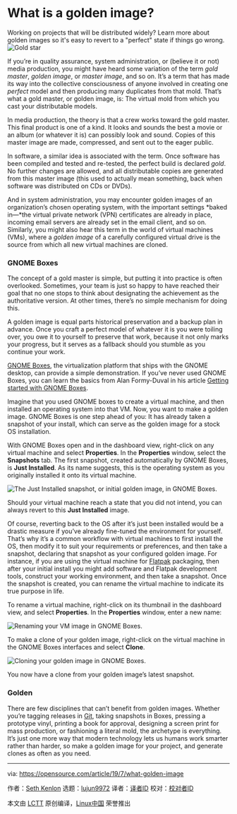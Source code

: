 [#]: collector: (lujun9972)
[#]: translator: ( )
[#]: reviewer: ( )
[#]: publisher: ( )
[#]: url: ( )
[#]: subject: (What is a golden image?)
[#]: via: (https://opensource.com/article/19/7/what-golden-image)
[#]: author: (Seth Kenlon https://opensource.com/users/seth)

What is a golden image?
======
Working on projects that will be distributed widely? Learn more about
golden images so it's easy to revert to a "perfect" state if things go
wrong.
![Gold star][1]

If you’re in quality assurance, system administration, or (believe it or not) media production, you might have heard some variation of the term _gold master_, _golden image_, or _master image_, and so on. It’s a term that has made its way into the collective consciousness of anyone involved in creating one _perfect_ model and then producing many duplicates from that mold. That’s what a gold master, or golden image, is: The virtual mold from which you cast your distributable models.

In media production, the theory is that a crew works toward the gold master. This final product is one of a kind. It looks and sounds the best a movie or an album (or whatever it is) can possibly look and sound. Copies of this master image are made, compressed, and sent out to the eager public.

In software, a similar idea is associated with the term. Once software has been compiled and tested and re-tested, the perfect build is declared _gold_. No further changes are allowed, and all distributable copies are generated from this master image (this used to actually mean something, back when software was distributed on CDs or DVDs).

And in system administration, you may encounter golden images of an organization’s chosen operating system, with the important settings *baked in—*the virtual private network (VPN) certificates are already in place, incoming email servers are already set in the email client, and so on. Similarly, you might also hear this term in the world of virtual machines (VMs), where a _golden image_ of a carefully configured virtual drive is the source from which all new virtual machines are cloned.

### GNOME Boxes

The concept of a gold master is simple, but putting it into practice is often overlooked. Sometimes, your team is just so happy to have reached their goal that no one stops to think about designating the achievement as the authoritative version. At other times, there’s no simple mechanism for doing this.

A golden image is equal parts historical preservation and a backup plan in advance. Once you craft a perfect model of whatever it is you were toiling over, you owe it to yourself to preserve that work, because it not only marks your progress, but it serves as a fallback should you stumble as you continue your work.

[GNOME Boxes][2], the virtualization platform that ships with the GNOME desktop, can provide a simple demonstration. If you’ve never used GNOME Boxes, you can learn the basics from Alan Formy-Duval in his article [Getting started with GNOME Boxes][3].

Imagine that you used GNOME boxes to create a virtual machine, and then installed an operating system into that VM. Now, you want to make a golden image. GNOME Boxes is one step ahead of you: It has already taken a snapshot of your install, which can serve as the golden image for a stock OS installation.

With GNOME Boxes open and in the dashboard view, right-click on any virtual machine and select **Properties**. In the **Properties** window, select the **Snapshots** tab. The first snapshot, created automatically by GNOME Boxes, is **Just Installed**. As its name suggests, this is the operating system as you originally installed it onto its virtual machine.

![The Just Installed snapshot, or initial golden image, in GNOME Boxes.][4]

Should your virtual machine reach a state that you did not intend, you can always revert to this **Just Installed** image.

Of course, reverting back to the OS after it’s just been installed would be a drastic measure if you’ve already fine-tuned the environment for yourself. That’s why it’s a common workflow with virtual machines to first install the OS, then modify it to suit your requirements or preferences, and then take a snapshot, declaring that snapshot as your configured golden image. For instance, if you are using the virtual machine for [Flatpak][5] packaging, then after your initial install you might add software and Flatpak development tools, construct your working environment, and then take a snapshot. Once the snapshot is created, you can rename the virtual machine to indicate its true purpose in life.

To rename a virtual machine, right-click on its thumbnail in the dashboard view, and select **Properties**. In the **Properties** window, enter a new name:

![Renaming your VM image in GNOME Boxes.][6]

To make a clone of your golden image, right-click on the virtual machine in the GNOME Boxes interfaces and select **Clone**.

![Cloning your golden image in GNOME Boxes.][7]

You now have a clone from your golden image’s latest snapshot.

### Golden

There are few disciplines that can’t benefit from golden images. Whether you’re tagging releases in [Git][8], taking snapshots in Boxes, pressing a prototype vinyl, printing a book for approval, designing a screen print for mass production, or fashioning a literal mold, the archetype is everything. It’s just one more way that modern technology lets us humans work smarter rather than harder, so make a golden image for your project, and generate clones as often as you need.

--------------------------------------------------------------------------------

via: https://opensource.com/article/19/7/what-golden-image

作者：[Seth Kenlon][a]
选题：[lujun9972][b]
译者：[译者ID](https://github.com/译者ID)
校对：[校对者ID](https://github.com/校对者ID)

本文由 [LCTT](https://github.com/LCTT/TranslateProject) 原创编译，[Linux中国](https://linux.cn/) 荣誉推出

[a]: https://opensource.com/users/seth
[b]: https://github.com/lujun9972
[1]: https://opensource.com/sites/default/files/styles/image-full-size/public/lead-images/origami_star_gold_best_top.jpg?itok=aEc0eutt (Gold star)
[2]: https://wiki.gnome.org/Apps/Boxes
[3]: https://opensource.com/article/19/5/getting-started-gnome-boxes-virtualization
[4]: https://opensource.com/sites/default/files/uploads/snapshots.jpg (The Just Installed snapshot, or initial golden image.)
[5]: https://opensource.com/business/16/8/flatpak
[6]: https://opensource.com/sites/default/files/uploads/boxes-rename_0.jpg (Renaming your virtual machine in GNOME Boxes.)
[7]: https://opensource.com/sites/default/files/uploads/boxes-clone.jpg (Cloning your golden image in GNOME Boxes.)
[8]: https://git-scm.com
